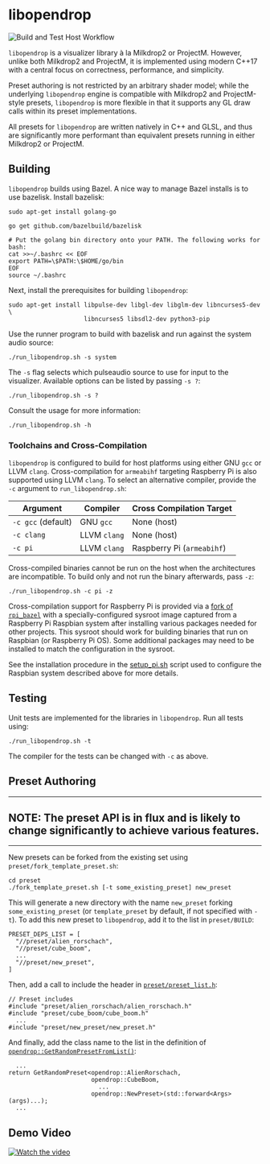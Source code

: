 # libopendrop

![Build and Test Host Workflow](https://github.com/fughilli/libopendrop/actions/workflows/build_and_test.yaml/badge.svg)

`libopendrop` is a visualizer library à la Milkdrop2 or ProjectM. However,
unlike both Milkdrop2 and ProjectM, it is implemented using modern C++17 with a
central focus on correctness, performance, and simplicity.

Preset authoring is not restricted by an arbitrary shader model; while the
underlying `libopendrop` engine is compatible with Milkdrop2 and ProjectM-style
presets, `libopendrop` is more flexible in that it supports any GL draw calls
within its preset implementations.

All presets for `libopendrop` are written natively in C++ and GLSL, and thus are
significantly more performant than equivalent presets running in either
Milkdrop2 or ProjectM.

## Building

`libopendrop` builds using Bazel. A nice way to manage Bazel installs is to use
bazelisk. Install bazelisk:

```
sudo apt-get install golang-go

go get github.com/bazelbuild/bazelisk

# Put the golang bin directory onto your PATH. The following works for bash:
cat >>~/.bashrc << EOF
export PATH=\$PATH:\$HOME/go/bin
EOF
source ~/.bashrc
```

Next, install the prerequisites for building `libopendrop`:

```
sudo apt-get install libpulse-dev libgl-dev libglm-dev libncurses5-dev \
                     libncurses5 libsdl2-dev python3-pip
```

Use the runner program to build with bazelisk and run against the system audio
source:

```
./run_libopendrop.sh -s system
```

The `-s` flag selects which pulseaudio source to use for input to the
visualizer. Available options can be listed by passing `-s ?`:

```
./run_libopendrop.sh -s ?
```

Consult the usage for more information:

```
./run_libopendrop.sh -h
```

### Toolchains and Cross-Compilation

`libopendrop` is configured to build for host platforms using either GNU `gcc`
or LLVM `clang`. Cross-compilation for `armeabihf` targeting Raspberry Pi is
also supported using LLVM `clang`. To select an alternative compiler, provide
the `-c` argument to `run_libopendrop.sh`:

| Argument           | Compiler     | Cross Compilation Target   |
| ------------------ | ------------ | -------------------------- |
| `-c gcc` (default) | GNU `gcc`    | None (host)                |
| `-c clang`         | LLVM `clang` | None (host)                |
| `-c pi`            | LLVM `clang` | Raspberry Pi (`armeabihf`) |

Cross-compiled binaries cannot be run on the host when the architectures are
incompatible. To build only and not run the binary afterwards, pass `-z`:

```
./run_libopendrop.sh -c pi -z
```

Cross-compilation support for Raspberry Pi is provided via a
[fork of `rpi_bazel`](https://github.com/fughilli/rpi_bazel) with a
specially-configured sysroot image captured from a Raspberry Pi Raspbian system
after installing various packages needed for other projects. This sysroot should
work for building binaries that run on Raspbian (or Raspberry Pi OS). Some
additional packages may need to be installed to match the configuration in the
sysroot.

See the installation procedure in the
[setup_pi.sh](https://github.com/fughilli/LedSuitDisplayDriver/blob/f822bf56303b67786c26f9b5d371c053456c1a00/remote_scripts/setup_pi.sh#L12)
script used to configure the Raspbian system described above for more details.

## Testing

Unit tests are implemented for the libraries in `libopendrop`. Run all tests
using:

```
./run_libopendrop.sh -t
```

The compiler for the tests can be changed with `-c` as above.

## Preset Authoring

---

## **NOTE:** The preset API is in flux and is likely to change significantly to achieve various features.

---

New presets can be forked from the existing set using
`preset/fork_template_preset.sh`:

```
cd preset
./fork_template_preset.sh [-t some_existing_preset] new_preset
```

This will generate a new directory with the name `new_preset` forking
`some_existing_preset` (or `template_preset` by default, if not specified with
`-t`). To add this new preset to `libopendrop`, add it to the list in
`preset/BUILD`:

```
PRESET_DEPS_LIST = [
  "//preset/alien_rorschach",
  "//preset/cube_boom",
  ...
  "//preset/new_preset",
]
```

Then, add a call to include the header in
[`preset/preset_list.h`](https://github.com/fughilli/libopendrop/blob/master/preset/preset_list.h):

```
// Preset includes
#include "preset/alien_rorschach/alien_rorschach.h"
#include "preset/cube_boom/cube_boom.h"
  ...
#include "preset/new_preset/new_preset.h"
```

And finally, add the class name to the list in the definition of
[`opendrop::GetRandomPresetFromList()`](https://github.com/fughilli/libopendrop/blob/49da612aaac05effe8e05ae9db5a1e2116e4bbf9/preset/preset_list.h#L94-L104):

```
  ...
return GetRandomPreset<opendrop::AlienRorschach,
                       opendrop::CubeBoom,
                         ...
                       opendrop::NewPreset>(std::forward<Args>(args)...);
  ...
```

## Demo Video

[![Watch the video](https://img.youtube.com/vi/-21v8h5zDC4/2.jpg)](https://www.youtube.com/watch?v=-21v8h5zDC4)
